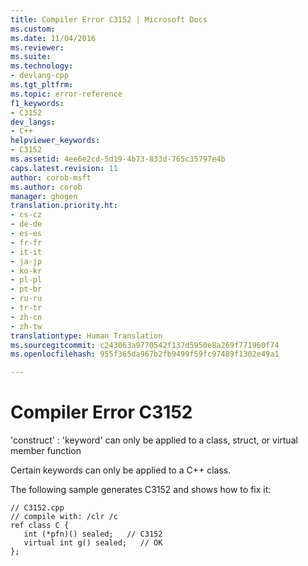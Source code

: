 ```yaml
---
title: Compiler Error C3152 | Microsoft Docs
ms.custom: 
ms.date: 11/04/2016
ms.reviewer: 
ms.suite: 
ms.technology:
- devlang-cpp
ms.tgt_pltfrm: 
ms.topic: error-reference
f1_keywords:
- C3152
dev_langs:
- C++
helpviewer_keywords:
- C3152
ms.assetid: 4ee6e2cd-5d19-4b73-833d-765c35797e4b
caps.latest.revision: 11
author: corob-msft
ms.author: corob
manager: ghogen
translation.priority.ht:
- cs-cz
- de-de
- es-es
- fr-fr
- it-it
- ja-jp
- ko-kr
- pl-pl
- pt-br
- ru-ru
- tr-tr
- zh-cn
- zh-tw
translationtype: Human Translation
ms.sourcegitcommit: c243063a9770542f137d5950e8a269f771960f74
ms.openlocfilehash: 955f365da967b2fb9499f59fc97489f1302e49a1

---
```

# Compiler Error C3152
'construct' : 'keyword' can only be applied to a class, struct, or virtual member function  
  
 Certain keywords can only be applied to a C++ class.  
  
 The following sample generates C3152 and shows how to fix it:  
  
```  
// C3152.cpp  
// compile with: /clr /c  
ref class C {  
   int (*pfn)() sealed;   // C3152  
   virtual int g() sealed;   // OK  
};  
```  



<!--HONumber=Jan17_HO1-->


